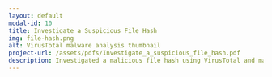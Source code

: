 ```yaml
---
layout: default
modal-id: 10
title: Investigate a Suspicious File Hash
img: file-hash.png
alt: VirusTotal malware analysis thumbnail
project-url: /assets/pdfs/Investigate_a_suspicious_file_hash.pdf
description: Investigated a malicious file hash using VirusTotal and mapped findings to the Pyramid of Pain. Conducted behavioral analysis of a Flagpro/BlackTech Trojan sample, extracted IoCs, and correlated them with MITRE ATT&CK techniques. Demonstrated SOC analyst skills in malware intelligence and threat categorization.
---
```

